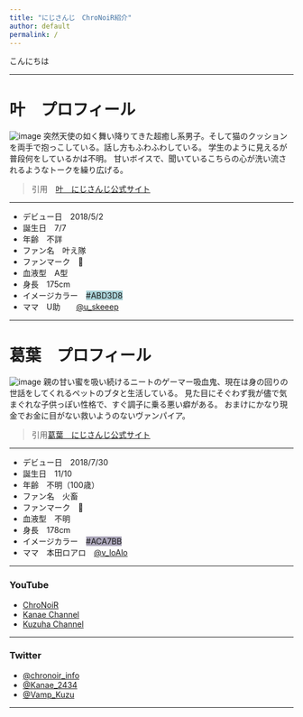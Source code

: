 ```yaml
---
title: "にじさんじ　ChroNoiR紹介"
author: default
permalink: /
---
```

こんにちは


-----------
# 叶　プロフィール

![image](https://cdn.wikiwiki.jp/to/w/nijisanji/%E5%8F%B6/::ref/kanae_keyvisual.jpg?rev=8cb5e3a08dff9dcdb2ea5e2383a4294c&t=20200830184038)
突然天使の如く舞い降りてきた超癒し系男子。そして猫のクッションを両手で抱っこしている。話し方もふわふわしている。
学生のように見えるが普段何をしているかは不明。
甘いボイスで、聞いているこちらの心が洗い流されるようなトークを繰り広げる。　　

> 引用　[叶　にじさんじ公式サイト](https://www.nijisanji.jp/members/kanae)



----------

- デビュー日　2018/5/2
- 誕生日　7/7
- 年齢　不詳
- ファン名　叶え隊
- ファンマーク　🔫
- 血液型　A型
- 身長　175cm
- イメージカラー　<span style="background-color:#abd3d8">#ABD3D8</span>
- ママ　U助　　[@u_skeeep](https://twitter.com/u_skeeep)



-----------
# 葛葉　プロフィール

![image](https://images.microcms-assets.io/assets/08e9ffa2c9d94cf88900071dfa1879e9/5f8be0eaaed34ad39cbe46d4c6b4a2fe/liver-full-body_Kuzuha.png)
親の甘い蜜を吸い続けるニートのゲーマー吸血鬼、現在は身の回りの世話をしてくれるペットのブタと生活している。
見た目にそぐわず我が儘で気まぐれな子供っぽい性格で、すぐ調子に乗る悪い癖がある。
おまけにかなり現金でお金に目がない救いようのないヴァンパイア。

> 引用[葛葉　にじさんじ公式サイト](https://www.nijisanji.jp/members/kuzuha)



-----------

- デビュー日　2018/7/30
- 誕生日　11/10
- 年齢　不明（100歳）
- ファン名　火畜
- ファンマーク　🎲
- 血液型　不明
- 身長　178cm
- イメージカラー　<span style="background-color:#aca7bb">#ACA7BB</span>
- ママ　本田ロアロ　[@v_loAlo](https://twitter.com/v_loAlo?ref_src=twsrc%5Egoogle%7Ctwcamp%5Eserp%7Ctwgr%5Eauthor)



-----------
### YouTube
- [ChroNoiR](https://www.youtube.com/channel/UCz6vnIbgiqFT9xUcD6Bp65Q)
- [Kanae Channel](https://www.youtube.com/channel/UCspv01oxUFf_MTSipURRhkA)
- [Kuzuha Channel](https://www.youtube.com/channel/UCSFCh5NL4qXrAy9u-u2lX3g)



-----------
### Twitter
- [@chronoir_info](https://twitter.com/chronoir_info)
- [@Kanae_2434](https://twitter.com/Kanae_2434)
- [@Vamp_Kuzu](https://twitter.com/Vamp_Kuzu)



-----------


